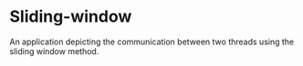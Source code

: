 # Sliding-window
An application depicting the communication between two threads using the sliding window method.
